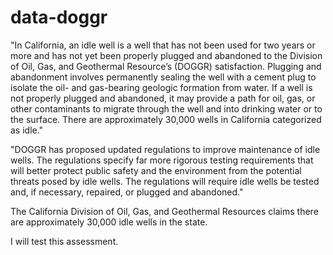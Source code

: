 # data-doggr

"In California, an idle well is a well that has not been used for two years or more and has not yet been properly plugged and abandoned to the Division of Oil, Gas, and Geothermal Resource’s (DOGGR) satisfaction. Plugging and abandonment involves permanently sealing the well with a cement plug to isolate the oil- and gas-bearing geologic formation from water. If a well is not properly plugged and abandoned, it may provide a path for oil, gas, or other contaminants to migrate through the well and into drinking water or to the surface. There are approximately 30,000 wells in California categorized as idle."

"DOGGR has proposed updated regulations to improve maintenance of idle wells. The regulations specify far more rigorous testing requirements that will better protect public safety and the environment from the potential threats posed by idle wells. The regulations will require idle wells be tested and, if necessary, repaired, or plugged and abandoned."


The California Division of Oil, Gas, and Geothermal Resources claims there are approximately 30,000 idle wells in the state. 

I will test this assessment. 